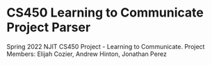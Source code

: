 # CS450 Learning to Communicate Project Parser

Spring 2022 NJIT CS450 Project - Learning to Communicate. Project Members: Elijah Cozier, Andrew Hinton, Jonathan Perez
